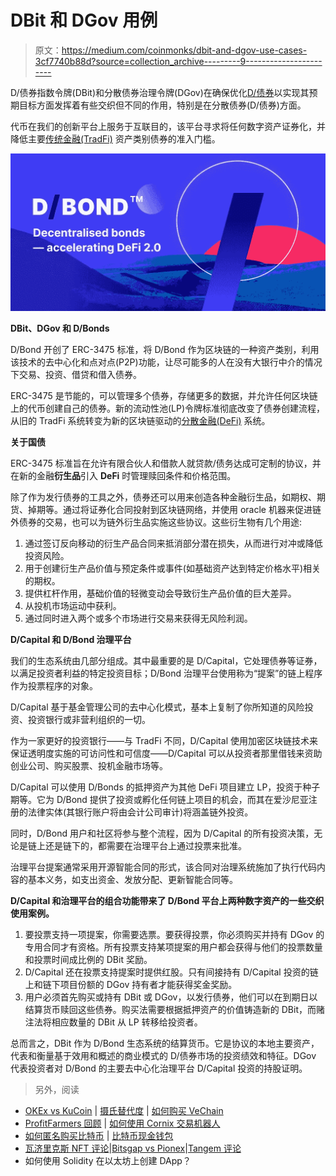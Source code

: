 # DBit 和 DGov 用例

> 原文：<https://medium.com/coinmonks/dbit-and-dgov-use-cases-3cf7740b88d?source=collection_archive---------9----------------------->

D/债券指数令牌(DBit)和分散债券治理令牌(DGov)在确保优化[D/债券](http://debond.org)以实现其预期目标方面发挥着有些交织但不同的作用，特别是在分散债券(D/债券)方面。

代币在我们的创新平台上服务于互联目的，该平台寻求将任何数字资产证券化，并降低主要[传统金融(TradFi)](https://forkast.news/defi-traditional-finance-should-tradfi-be-scared/) 资产类别债券的准入门槛。

![](img/4981ffb7de9dadf9ee7d794bec614767.png)

**DBit、DGov 和 D/Bonds**

D/Bond 开创了 ERC-3475 标准，将 D/Bond 作为区块链的一种资产类别，利用该技术的去中心化和点对点(P2P)功能，让尽可能多的人在没有大银行中介的情况下交易、投资、借贷和借入债券。

ERC-3475 是节能的，可以管理多个债券，存储更多的数据，并允许任何区块链上的代币创建自己的债券。新的流动性池(LP)令牌标准彻底改变了债券创建流程，从旧的 TradFi 系统转变为新的区块链驱动的[分散金融(DeFi)](https://ethereum.org/en/defi/) 系统。

**关于国债**

ERC-3475 标准旨在允许有限合伙人和借款人就贷款/债务达成可定制的协议，并在新的金融**衍生品**引入 **DeFi** 时管理赎回条件和价格范围。

除了作为发行债券的工具之外，债券还可以用来创造各种金融衍生品，如期权、期货、掉期等。通过将证券化合同投射到区块链网络，并使用 oracle 机器来促进链外债券的交易，也可以为链外衍生品实施这些协议。这些衍生物有几个用途:

1.  通过签订反向移动的衍生产品合同来抵消部分潜在损失，从而进行对冲或降低投资风险。
2.  用于创建衍生产品价值与预定条件或事件(如基础资产达到特定价格水平)相关的期权。
3.  提供杠杆作用，基础价值的轻微变动会导致衍生产品价值的巨大差异。
4.  从投机市场运动中获利。
5.  通过同时进入两个或多个市场进行交易来获得无风险利润。

**D/Capital 和 D/Bond 治理平台**

我们的生态系统由几部分组成。其中最重要的是 D/Capital，它处理债券等证券，以满足投资者利益的特定投资目标；D/Bond 治理平台使用称为“提案”的链上程序作为投票程序的对象。

D/Capital 基于基金管理公司的去中心化模式，基本上复制了你所知道的风险投资、投资银行或非营利组织的一切。

作为一家更好的投资银行——与 TradFi 不同，D/Capital 使用加密区块链技术来保证透明度实施的可访问性和可信度——D/Capital 可以从投资者那里借钱来资助创业公司、购买股票、投机金融市场等。

D/Capital 可以使用 D/Bonds 的抵押资产为其他 DeFi 项目建立 LP，投资于种子期等。它为 D/Bond 提供了投资或孵化任何链上项目的机会，而其在爱沙尼亚注册的法律实体(其银行账户将由会计公司审计)将涵盖链外投资。

同时，D/Bond 用户和社区将参与整个流程，因为 D/Capital 的所有投资决策，无论是链上还是链下的，都需要在治理平台上通过投票来批准。

治理平台提案通常采用开源智能合同的形式，该合同对治理系统施加了执行代码内容的基本义务，如支出资金、发放分配、更新智能合同等。

**D/Capital 和治理平台的组合功能带来了 D/Bond 平台上两种数字资产的一些交织使用案例。**

1.  要投票支持一项提案，你需要选票。要获得投票，你必须购买并持有 DGov 的专用合同才有资格。所有投票支持某项提案的用户都会获得与他们的投票数量和投票时间成比例的 DBit 奖励。
2.  D/Capital 还在投票支持提案时提供红股。只有间接持有 D/Capital 投资的链上和链下项目份额的 DGov 持有者才能获得奖金奖励。
3.  用户必须首先购买或持有 DBit 或 DGov，以发行债券，他们可以在到期日以结算货币赎回这些债券。购买法需要根据抵押资产的价值铸造新的 DBit，而赌注法将相应数量的 DBit 从 LP 转移给投资者。

总而言之，DBit 作为 D/Bond 生态系统的结算货币。它是协议的本地主要资产，代表和衡量基于效用和概述的商业模式的 D/债券市场的投资绩效和特征。DGov 代表投资者对 D/Bond 的主要去中心化治理平台 D/Capital 投资的持股证明。

> 另外，阅读

*   [OKEx vs KuCoin](https://coincodecap.com/okex-kucoin) | [摄氏替代度](https://coincodecap.com/celsius-alternatives) | [如何购买 VeChain](https://coincodecap.com/buy-vechain)
*   [ProfitFarmers 回顾](https://coincodecap.com/profitfarmers-review) | [如何使用 Cornix 交易机器人](https://coincodecap.com/cornix-trading-bot)
*   [如何匿名购买比特币](https://coincodecap.com/buy-bitcoin-anonymously) | [比特币现金钱包](https://coincodecap.com/bitcoin-cash-wallets)
*   [瓦济里克斯 NFT 评论](https://coincodecap.com/wazirx-nft-review)|[Bitsgap vs Pionex](https://coincodecap.com/bitsgap-vs-pionex)|[Tangem 评论](https://coincodecap.com/tangem-wallet-review)
*   如何使用 Solidity 在以太坊上创建 DApp？
